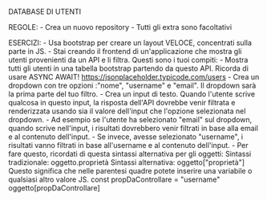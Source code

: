DATABASE DI UTENTI

REGOLE:
    - Crea un nuovo repository
    - Tutti gli extra sono facoltativi

ESERCIZI:
    - Usa bootstrap per creare un layout VELOCE, concentrati sulla parte in JS.
    - Stai creando il frontend di un'applicazione che mostra gli utenti provenienti da un API e li filtra. Questi sono i tuoi compiti:
        - Mostra tutti gli utenti in una tabella bootstrap partendo da questo API. Ricorda di usare ASYNC AWAIT!
        https://jsonplaceholder.typicode.com/users
        - Crea un dropdown con tre opzioni :"nome", "username" e "email". Il dropdown sarà la prima parte del tuo filtro.
        - Crea un input di testo. Quando l'utente scrive qualcosa in questo input, la risposta dell'API dovrebbe venir filtrata e renderizzata usando sia il valore dell'input che l'opzione selezionata nel dropdown.
        - Ad esempio se l'utente ha selezionato "email" sul dropdown, quando scrive nell'input, i risultati dovrebbero venir filtrati in base alla email e al contenuto dell'input.
        - Se invece, avesse selezionato "username", i risultati vanno filtrati in base all'username e al contenuto dell'input.
        - Per fare questo, ricordati di questa sintassi alternativa per gli oggetti:
            Sintassi tradizionale: oggetto.proprietà
            Sintassi alternativa: oggetto["proprietà"]
            Questo significa che nelle parentesi quadre potete inserire una variabile o qualsiasi altro valore JS.
            const propDaControllare = "username"
            oggetto[propDaControllare]